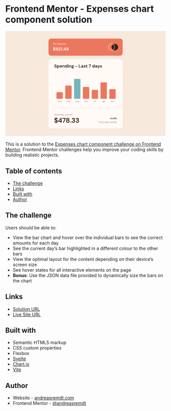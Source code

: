 # Frontend Mentor - Expenses chart component solution

![](./screenshot.png)

This is a solution to the [Expenses chart component challenge on Frontend Mentor](https://www.frontendmentor.io/challenges/expenses-chart-component-e7yJBUdjwt). Frontend Mentor challenges help you improve your coding skills by building realistic projects.

## Table of contents

- [The challenge](#the-challenge)
- [Links](#links)
- [Built with](#built-with)
- [Author](#author)

## The challenge

Users should be able to:

- View the bar chart and hover over the individual bars to see the correct amounts for each day
- See the current day’s bar highlighted in a different colour to the other bars
- View the optimal layout for the content depending on their device’s screen size
- See hover states for all interactive elements on the page
- **Bonus**: Use the JSON data file provided to dynamically size the bars on the chart

## Links

- [Solution URL](https://github.com/andreasremdt/fm-challenges/tree/main/expenses-chart-component/)
- [Live Site URL](https://fm-challenges-ar.netlify.app/expenses-chart-component/dist/)

## Built with

- Semantic HTML5 markup
- CSS custom properties
- Flexbox
- [Svelte](https://svelte.dev/)
- [Chart.js](https://www.chartjs.org/)
- [Vite](https://vitejs.dev/)

## Author

- Website - [andreasremdt.com](https://andreasremdt.com)
- Frontend Mentor - [@andreasremdt](https://www.frontendmentor.io/profile/andreasremdt)
